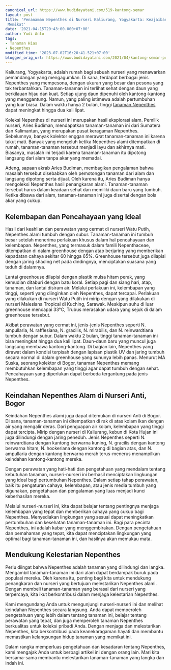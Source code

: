 ```yaml
---
canonical_url: https://www.budidayatani.com/519-kantong-semar
layout: post
title: 'Penanaman Nepenthes di Nurseri Kaliurang, Yogyakarta: Keajaiban Tanaman yang
 Memikat'
date: '2021-04-15T20:43:00.000+07:00'
author: Yudi Anto
tags:
- Tanaman Hias
- Nepenthes
modified_time: '2023-07-02T16:20:41.521+07:00'
blogger_orig_url: https://www.budidayatani.com/2021/04/kantong-semar-prima-dari-rimba.html
---
```


Kaliurang, Yogyakarta, adalah rumah bagi sebuah nurseri yang menawarkan pemandangan yang mengagumkan. Di sana, terdapat berbagai jenis Nepenthes yang mempesona, dengan ukuran yang besar dan pesona yang tak terbantahkan. Tanaman-tanaman ini terlihat sehat dengan daun yang berkilauan hijau dan kuat. Setiap ujung daun dipenuhi oleh kantong-kantong yang menggantung. Namun, yang paling istimewa adalah pertumbuhan yang luar biasa. Dalam waktu hanya 2 bulan, tinggi [tanaman Nepenthes](https://www.budidayatani.com/search/label/Nepenthes) dapat meningkat hingga dua kali lipat.

Koleksi Nepenthes di nurseri ini merupakan hasil eksplorasi alam. Pemilik nurseri, Aries Budiman, mendapatkan tanaman-tanaman ini dari Sumatera dan Kalimantan, yang merupakan pusat keragaman Nepenthes. Sebelumnya, banyak kolektor enggan merawat tanaman-tanaman ini karena takut mati. Banyak yang mengeluh ketika Nepenthes alami ditempatkan di rumah, tanaman-tanaman tersebut menjadi layu dan akhirnya mati. Biasanya, masalah ini terjadi karena tanaman-tanaman itu dipotong langsung dari alam tanpa akar yang memadai.

Adeng, sapaan akrab Aries Budiman, membagikan pengalaman bahwa masalah tersebut disebabkan oleh pemotongan tanaman dari alam dan langsung dipotong serta dijual. Oleh karena itu, Aries Budiman hanya mengoleksi Nepenthes hasil penangkaran alami. Tanaman-tanaman tersebut harus dalam keadaan sehat dan memiliki daun baru yang tumbuh. Ketika dibawa dari alam, tanaman-tanaman ini juga disertai dengan bola akar yang cukup.

## Kelembapan dan Pencahayaan yang Ideal

Hasil dari keahlian dan perawatan yang cermat di nurseri Watu Putih, Nepenthes alami tumbuh dengan subur. Tanaman-tanaman ini tumbuh besar setelah menerima perlakuan khusus dalam hal pencahayaan dan kelembapan. Nepenthes, yang termasuk dalam famili Nepenthaceae, ditempatkan di dalam greenhouse dengan atap berjaring yang memberikan kepadatan cahaya sekitar 60 hingga 65%. Greenhouse tersebut juga dilapisi dengan jaring shading net pada dindingnya, menciptakan suasana yang teduh di dalamnya.

Lantai greenhouse dilapisi dengan plastik mulsa hitam perak, yang kemudian ditaburi dengan batu koral. Setiap pagi dan siang hari, atap, tanaman, dan lantai disiram air. Melalui perlakuan ini, kelembapan yang tinggi, seperti yang diinginkan oleh Nepenthes, dapat tercapai. Perlakuan yang dilakukan di nurseri Watu Putih ini mirip dengan yang dilakukan di nurseri Malesiana Tropical di Kuching, Sarawak. Meskipun suhu di luar greenhouse mencapai 33°C, Trubus merasakan udara yang sejuk di dalam greenhouse tersebut.

Akibat perawatan yang cermat ini, jenis-jenis Nepenthes seperti N. ampullaria, N. rafflesiana, N. gracilis, N. mirabilis, dan N. reinwardtiana tumbuh dengan subur. Dalam waktu 2 bulan, tinggi tanaman-tanaman ini bisa meningkat hingga dua kali lipat. Daun-daun baru yang muncul juga langsung membawa kantong-kantong. Di bagian lain, Nepenthes yang dirawat dalam kondisi terpisah dengan lapisan plastik UV dan jaring tumbuh secara normal di dalam greenhouse yang suhunya lebih panas. Menurut MA Suska, seorang kolektor di Bogor, tanaman Nepenthes memang membutuhkan kelembapan yang tinggi agar dapat tumbuh dengan sehat. Pencahayaan yang diperlukan dapat berbeda tergantung pada jenis Nepenthes.

## Keindahan Nepenthes Alam di Nurseri Anti, Bogor

Keindahan Nepenthes alami juga dapat ditemukan di nurseri Anti di Bogor. Di sana, tanaman-tanaman ini ditempatkan di rak di atas kolam ikan dengan air yang mengalir deras. Dari penguapan air kolam, kelembapan yang tinggi dapat tercipta. Mirip dengan nurseri di Kaliurang, kebun di Kota Hujan ini juga dilindungi dengan jaring peneduh. Jenis Nepenthes seperti N. reinwardtiana dengan kantong berwarna kuning, N. gracilis dengan kantong berwarna hitam, N. hookeriana dengan kantong di bagian atas, dan N. ampullaria dengan kantong berwarna merah terus-menerus menampilkan keindahan kantong-kantong mereka.

Dengan perawatan yang hati-hati dan pengetahuan yang mendalam tentang kebutuhan tanaman, nurseri-nurseri ini berhasil menciptakan lingkungan yang ideal bagi pertumbuhan Nepenthes. Dalam setiap tahap perawatan, baik itu pengaturan cahaya, kelembapan, atau jenis media tumbuh yang digunakan, pengetahuan dan pengalaman yang luas menjadi kunci keberhasilan mereka.

Melalui nurseri-nurseri ini, kita dapat belajar tentang pentingnya menjaga kelembapan yang tepat dan memberikan cahaya yang cukup bagi Nepenthes. Menyediakan lingkungan yang sesuai dapat meningkatkan pertumbuhan dan kesehatan tanaman-tanaman ini. Bagi para pecinta Nepenthes, ini adalah kabar yang menggembirakan. Dengan pengetahuan dan pemahaman yang tepat, kita dapat menciptakan lingkungan yang optimal bagi tanaman-tanaman ini, dan hasilnya akan memukau mata.

## Mendukung Kelestarian Nepenthes

Perlu diingat bahwa Nepenthes adalah tanaman yang dilindungi dan langka. Mengambil tanaman-tanaman ini dari alam dapat berdampak buruk pada populasi mereka. Oleh karena itu, penting bagi kita untuk mendukung penangkaran dan nurseri yang bertujuan melestarikan Nepenthes alami. Dengan membeli tanaman-tanaman yang berasal dari nurseri yang terpercaya, kita ikut berkontribusi dalam menjaga kelestarian Nepenthes.

Kami mengundang Anda untuk mengunjungi nurseri-nurseri ini dan melihat keindahan Nepenthes secara langsung. Anda dapat memperoleh pengetahuan yang lebih dalam tentang tanaman ini, belajar tentang perawatan yang tepat, dan juga memperoleh tanaman Nepenthes berkualitas untuk koleksi pribadi Anda. Dengan menjaga dan melestarikan Nepenthes, kita berkontribusi pada keanekaragaman hayati dan membantu memastikan kelangsungan hidup tanaman yang memikat ini.

Dalam rangka memperluas pengetahuan dan kesadaran tentang Nepenthes, kami mengajak Anda untuk berbagi artikel ini dengan orang lain. Mari kita bersama-sama membantu melestarikan tanaman-tanaman yang langka dan indah ini.

